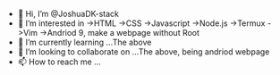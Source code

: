- 👋 Hi, I’m @JoshuaDK-stack
- 👀 I’m interested in 
     ->HTML
     ->CSS
     ->Javascript
     ->Node.js
     ->Termux
     ->Vim
     ->Andriod 9, make a webpage without Root
- 🌱 I’m currently learning ...The above
- 💞️ I’m looking to collaborate on ...The above, being andriod webpage
- 📫 How to reach me ...


<!---
JoshuaDK-stack/JoshuaDK-stack is a ✨ special ✨ repository because its `README.md` (this file) appears on your GitHub profile.
You can click the Preview link to take a look at your changes.
--->
